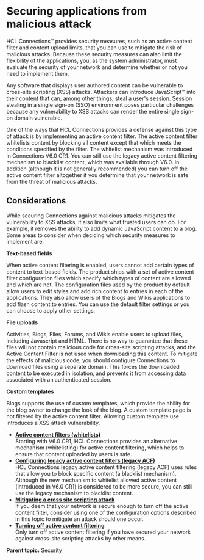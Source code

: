 # Securing applications from malicious attack

HCL Connections™ provides security measures, such as an active content filter and content upload limits, that you can use to mitigate the risk of malicious attacks. Because these security measures can also limit the flexibility of the applications, you, as the system administrator, must evaluate the security of your network and determine whether or not you need to implement them.

Any software that displays user authored content can be vulnerable to cross-site scripting \(XSS\) attacks. Attackers can introduce JavaScript™ into their content that can, among other things, steal a user's session. Session stealing in a single sign-on \(SSO\) environment poses particular challenges because any vulnerability to XSS attacks can render the entire single sign-on domain vulnerable.

One of the ways that HCL Connections provides a defense against this type of attack is by implementing an active content filter. The active content filter whitelists content by blocking all content except that which meets the conditions specified by the filter. The whitelist mechanism was introduced in Connections V6.0 CR1. You can still use the legacy active content filtering mechanism to blacklist content, which was available through V6.0. In addition \(although it is not generally recommended\) you can turn off the active content filter altogether if you determine that your network is safe from the threat of malicious attacks.

## Considerations 

While securing Connections against malicious attacks mitigates the vulnerability to XSS attacks, it also limits what trusted users can do. For example, it removes the ability to add dynamic JavaScript content to a blog. Some areas to consider when deciding which security measures to implement are:

**Text-based fields**

When active content filtering is enabled, users cannot add certain types of content to text-based fields. The product ships with a set of active content filter configuration files which specify which types of content are allowed and which are not. The configuration files used by the product by default allow users to edit styles and add rich content to entries in each of the applications. They also allow users of the Blogs and Wikis applications to add flash content to entries. You can use the default filter settings or you can choose to apply other settings.

**File uploads**

Activities, Blogs, Files, Forums, and Wikis enable users to upload files, including Javascript and HTML. There is no way to guarantee that these files will not contain malicious code for cross-site scripting attacks, and the Active Content Filter is not used when downloading this content. To mitigate the effects of malicious code, you should configure Connections to download files using a separate domain. This forces the downloaded content to be executed in isolation, and prevents it from accessing data associated with an authenticated session.

**Custom templates**

Blogs supports the use of custom templates, which provide the ability for the blog owner to change the look of the blog. A custom template page is not filtered by the active content filter. Allowing custom template use introduces a XSS attack vulnerability.

-   **[Active content filters \(whitelists\)](../secure/sec_acf_whitelist_intro.md)**  
Starting with V6.0 CR1, HCL Connections provides an alternative mechanism \(whitelisting\) for active content filtering, which helps to ensure that content uploaded by users is safe.
-   **[Configuring legacy active content filters \(legacy ACF\)](../secure/sec_acf_legacy_config.md)**  
HCL Connections legacy active content filtering \(legacy ACF\) uses rules that allow you to block specific content \(a blacklist mechanism\). Although the new mechanism to whitelist allowed active content \(introduced in V6.0 CR1\) is considered to be more secure, you can still use the legacy mechanism to blacklist content.
-   **[Mitigating a cross site scripting attack](../secure/t_admin_common_secure_xss.md)**  
If you deem that your network is secure enough to turn off the active content filter, consider using one of the configuration options described in this topic to mitigate an attack should one occur.
-   **[Turning off active content filtering](../secure/t_admin_common_turn_off_filter.md)**  
Only turn off active content filtering if you have secured your network against cross-site scripting attacks by other means.

**Parent topic:** [Security](../secure/c_sec_overview.md)


